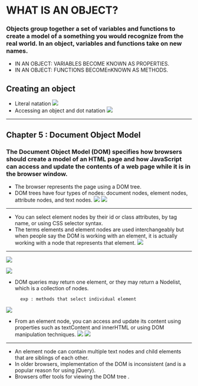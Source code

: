# WHAT IS AN OBJECT?
### Objects group together a set of variables and functions to create a model of a something you would recognize from the real world. In an object, variables and functions take on new names.
- IN AN OBJECT: VARIABLES BECOME KNOWN AS PROPERTIES.
- IN AN OBJECT: FUNCTIONS BECOMEnKNOWN AS METHODS.
## Creating an object 
- Literal natation
![](../img/201/obj1.png)
-  Accessing an object and dot natation
![](../img/201/obj2.png)
------------------------------------------------
## Chapter 5 : Document Object Model
### The Document Object Model (DOM) specifies how browsers should create a model of an HTML page and how JavaScript can access and update the contents of a web page while it is in the browser window.
- The browser represents the page using a DOM tree.
- DOM trees have four types of nodes: document nodes,
element nodes, attribute nodes, and text nodes.
![](../img/201/tree1.png)
![](../img/201/tree2.png)
------------------------------------------------------------------
- You can select element nodes by their id or class
attributes, by tag name, or using CSS selector syntax.
- The terms elements and element nodes are used interchangeably but when people say the DOM is working with an element, it is actually working with a node that represents that element.
![](../img/201/tree3.png)
-----------------------------------------------------------------------------------------------------
![](../img/201/tree4.png)

![](../img/201/tree5.png)
- DOM queries may return one element, or they may return a Nodelist, which is a collection of nodes.

        exp : methods that select individual element
![](tree6.png)

- From an element node, you can access and update its content using properties such as textContent and innerHTML or using DOM manipulation techniques.
![](../img/201/tree7.png)
![](../img/201/tree8.png)
-----------------------------------------------------------------------------------------------------------


- An element node can contain multiple text nodes and child elements that are siblings of each other.
- In older browsers, implementation of the DOM is inconsistent (and is a popular reason for using jQuery).
- Browsers offer tools for viewing the DOM tree .